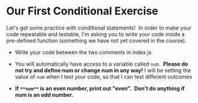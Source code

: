 # Our First Conditional Exercise

Let's get some practice with conditional statements!  In order to make your code repeatable and testable, I'm asking you to write your code inside a pre-defined function (something we have not yet covered in the course).   

-   Write your code between the two comments in index.js

-   You will automatically have access to a variable called `num`.  **Please do not try and define num or change num in any way!** I will be setting the value of `num` when I test your code, so that I can test different outcomes

-   **If **`**num**`** is an even number, print out "even".  Don't do anything if num is an odd number.**